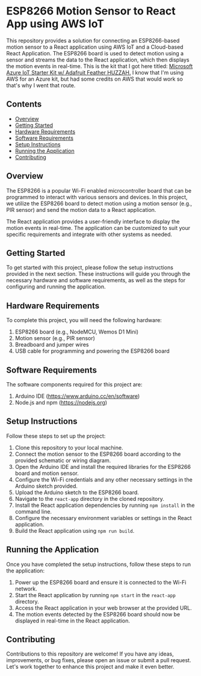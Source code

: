 # ESP8266 Motion Sensor to React App using AWS IoT

This repository provides a solution for connecting an ESP8266-based motion sensor to a React application using AWS IoT and a Cloud-based React Application. The ESP8266 board is used to detect motion using a sensor and streams the data to the React application, which then displays the motion events in real-time. This is the kit that I got here titled: <a href="(https://www.adafruit.com/product/3032">Microsoft Azure IoT Starter Kit w/ Adafruit Feather HUZZAH.</a> I know that I'm using AWS for an Azure kit, but had some credits on AWS that would work so that's why I went that route.

## Contents

- [Overview](#overview)
- [Getting Started](#getting-started)
- [Hardware Requirements](#hardware-requirements)
- [Software Requirements](#software-requirements)
- [Setup Instructions](#setup-instructions)
- [Running the Application](#running-the-application)
- [Contributing](#contributing)

## Overview

The ESP8266 is a popular Wi-Fi enabled microcontroller board that can be programmed to interact with various sensors and devices. In this project, we utilize the ESP8266 board to detect motion using a motion sensor (e.g., PIR sensor) and send the motion data to a React application.

The React application provides a user-friendly interface to display the motion events in real-time. The application can be customized to suit your specific requirements and integrate with other systems as needed.

## Getting Started

To get started with this project, please follow the setup instructions provided in the next section. These instructions will guide you through the necessary hardware and software requirements, as well as the steps for configuring and running the application.

## Hardware Requirements

To complete this project, you will need the following hardware:

1. ESP8266 board (e.g., NodeMCU, Wemos D1 Mini)
2. Motion sensor (e.g., PIR sensor)
3. Breadboard and jumper wires
4. USB cable for programming and powering the ESP8266 board

## Software Requirements

The software components required for this project are:

1. Arduino IDE (https://www.arduino.cc/en/software)
2. Node.js and npm (https://nodejs.org)

## Setup Instructions

Follow these steps to set up the project:

1. Clone this repository to your local machine.
2. Connect the motion sensor to the ESP8266 board according to the provided schematic or wiring diagram.
3. Open the Arduino IDE and install the required libraries for the ESP8266 board and motion sensor.
4. Configure the Wi-Fi credentials and any other necessary settings in the Arduino sketch provided.
5. Upload the Arduino sketch to the ESP8266 board.
6. Navigate to the `react-app` directory in the cloned repository.
7. Install the React application dependencies by running `npm install` in the command line.
8. Configure the necessary environment variables or settings in the React application.
9. Build the React application using `npm run build`.

## Running the Application

Once you have completed the setup instructions, follow these steps to run the application:

1. Power up the ESP8266 board and ensure it is connected to the Wi-Fi network.
2. Start the React application by running `npm start` in the `react-app` directory.
3. Access the React application in your web browser at the provided URL.
4. The motion events detected by the ESP8266 board should now be displayed in real-time in the React application.

## Contributing

Contributions to this repository are welcome! If you have any ideas, improvements, or bug fixes, please open an issue or submit a pull request. Let's work together to enhance this project and make it even better.
